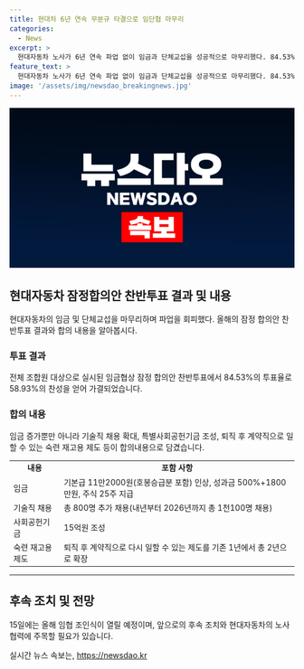 ```yaml
---
title: 현대차 6년 연속 무분규 타결으로 임단협 마무리
categories:
  - News
excerpt: >
  현대자동차 노사가 6년 연속 파업 없이 임금과 단체교섭을 성공적으로 마무리했다. 84.53%의 찬성으로 잠정합의안이 가결되었고, 임금은 역대 최대 실적에 따라 상승했다. 또한 총 1100명의 기술직 추가 채용과 특별사회공헌기금 조성, 숙련재고용제도 확장 등이 합의되었다. 파업 위기를 피하며 노사가 상호 합의안에 이른 것으로 분석되고 있다.
feature_text: >
  현대자동차 노사가 6년 연속 파업 없이 임금과 단체교섭을 성공적으로 마무리했다. 84.53%의 찬성으로 잠정합의안이 가결되었고, 임금은 역대 최대 실적에 따라 상승했다. 또한 총 1100명의 기술직 추가 채용과 특별사회공헌기금 조성, 숙련재고용제도 확장 등이 합의되었다. 파업 위기를 피하며 노사가 상호 합의안에 이른 것으로 분석되고 있다.
image: '/assets/img/newsdao_breakingnews.jpg'
---
```


<p><img src="/assets/img/newsdao_breakingnews.jpg" alt="ranknews 속보" /></p>

<h2 data-ke-size="size26">현대자동차 잠정합의안 찬반투표 결과 및 내용</h2>

<p data-ke-size="size16">현대자동차의 임금 및 단체교섭을 마무리하며 파업을 회피했다. 올해의 잠정 합의안 찬반투표 결과와 합의 내용을 알아봅시다.</p>

<h3>투표 결과</h3>

<p data-ke-size="size16">전체 조합원 대상으로 실시된 임금협상 잠정 합의안 찬반투표에서 84.53%의 투표율로 58.93%의 찬성을 얻어 가결되었습니다.</p>

<h3>합의 내용</h3>

<p data-ke-size="size16">임금 증가뿐만 아니라 기술직 채용 확대, 특별사회공헌기금 조성, 퇴직 후 계약직으로 일할 수 있는 숙련 재고용 제도 등이 합의내용으로 담겼습니다.</p>

<table>
  <tr>
    <td style="text-align: center; height: 17px;"><b>내용</b></td>
    <td style="text-align: center; height: 17px;"><b>포함 사항</b></td>
  </tr>
  <tr>
    <td style="text-align: left; height: 17px;">임금</td>
    <td style="text-align: left; height: 17px;">기본급 11만2000원(호봉승급분 포함) 인상, 성과금 500%+1800만원, 주식 25주 지급</td>
  </tr>
  <tr>
    <td style="text-align: left; height: 17px;">기술직 채용</td>
    <td style="text-align: left; height: 17px;">총 800명 추가 채용(내년부터 2026년까지 총 1천100명 채용)</td>
  </tr>
  <tr>
    <td style="text-align: left; height: 17px;">사회공헌기금</td>
    <td style="text-align: left; height: 17px;">15억원 조성</td>
  </tr>
  <tr>
    <td style="text-align: left; height: 17px;">숙련 재고용 제도</td>
    <td style="text-align: left; height: 17px;">퇴직 후 계약직으로 다시 일할 수 있는 제도를 기존 1년에서 총 2년으로 확장</td>
  </tr>
</table>

<hr>

<h2 data-ke-size="size26">후속 조치 및 전망</h2>

<p data-ke-size="size16">15일에는 올해 임협 조인식이 열릴 예정이며, 앞으로의 후속 조치와 현대자동차의 노사 협력에 주목할 필요가 있습니다.</p>
실시간 뉴스 속보는, <a href="https://newsdao.kr" rel="dofollow">https://newsdao.kr</a>


